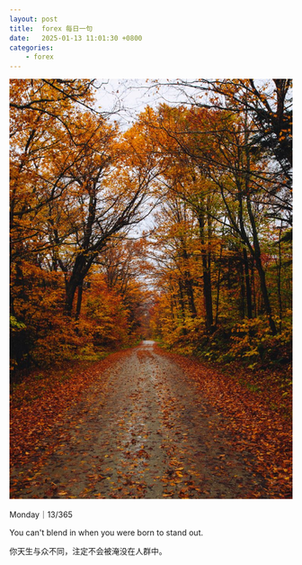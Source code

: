 ```yaml
---
layout: post
title:  forex 每日一句
date:   2025-01-13 11:01:30 +0800
categories: 
    - forex
---
```


![](/assets/marketing/2025-01-13.jpg)

Monday｜13/365

You can't blend in when you were born to stand out.

你天生与众不同，注定不会被淹没在人群中。